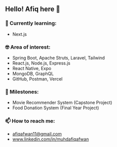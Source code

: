 ## Hello! Afiq here 👋

### 🌱 Currently learning:
- Next.js

### 🤓 Area of interest:
- Spring Boot, Apache Struts, Laravel, Tailwind
- React.js, Node.js, Express.js
- React Native, Expo
- MongoDB, GraphQL
- GitHub, Postman, Vercel

### 🎯 Milestones:
- Movie Recommender System (Capstone Project)
- Food Donation System (Final Year Project)

### 📫 How to reach me: 
- afiqafwan11@gmail.com
- www.linkedin.com/in/muhdafiqafwan

<!--
**muhdafiqafwan/muhdafiqafwan** is a ✨ _special_ ✨ repository because its `README.md` (this file) appears on your GitHub profile.

Here are some ideas to get you started:

- 🔭 I’m currently working on ...
- 🌱 I’m currently learning ...
- 👯 I’m looking to collaborate on ...
- 🤔 I’m looking for help with ...
- 💬 Ask me about ...
- 📫 How to reach me: ...
- 😄 Pronouns: ...
- ⚡ Fun fact: ...
-->
